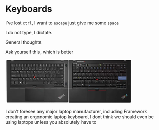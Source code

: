 # Keyboards

I've lost `ctrl`, I want to `escape` just give me some `space`

I do not type, I dictate.

General  thoughts

Ask yourself this, which is better

<img src=".pix/old_vs_new_thinkpad.webp" style="width: 400px; height: auto;">

I don't foresee any major laptop manufacturer, including Framework creating an ergonomic laptop keyboard, I dont think we should even be using laptops unless you absolutely have to
